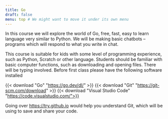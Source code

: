 ```yaml
---
title: Go
draft: false
menu: top # We might want to move it under its own menu
---
```


In this course we will explore the world of Go, free, fast, easy to learn
language very similar to Python. We will be making basic chatbots – programs
which will respond to what you write in chat.

This course is suitable for kids with some level of programming experience, such
as Python, Scratch or other language. Students should be familiar with basic
computer functions, such as downloading and opening files. There will be typing
involved. Before first class please have the following software installed

{{< download "Go" "https://go.dev/dl/" >}}
{{< download "Git" "https://git-scm.com/download" >}}
{{< download "Visual Studio Code" "https://code.visualstudio.com/">}}

Going over https://try.github.io would help you understand Git, which will be
using to save and share your code.
